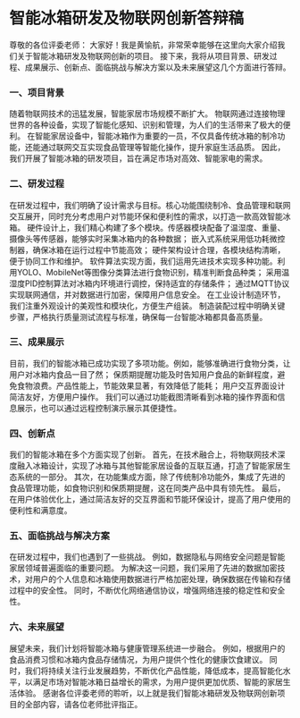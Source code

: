 # 智能冰箱研发及物联网创新答辩稿

尊敬的各位评委老师： 大家好！我是黄愉航，非常荣幸能够在这里向大家介绍我们关于智能冰箱研发及物联网创新的项目。
接下来，我将从项目背景、研发过程、成果展示、创新点、面临挑战与解决方案以及未来展望这几个方面进行答辩。

### 一、项目背景

随着物联网技术的迅猛发展，智能家居市场规模不断扩大。
物联网通过连接物理世界的各种设备，实现了智能化感知、识别和管理，为人们的生活带来了极大的便利。
在智能家居设备中，智能冰箱作为重要的一员，不仅具备传统冰箱的制冷功能，还能通过联网交互实现食品管理等智能化操作，提升家庭生活品质。
因此，我们开展了智能冰箱的研发项目，旨在满足市场对高效、智能家电的需求。

 ### 二、研发过程

 在研发过程中，我们明确了设计需求与目标。核心功能围绕制冷、食品管理和联网交互展开，同时充分考虑用户对节能环保和便利性的需求，以打造一款高效智能冰箱。 
 硬件设计上，我们精心构建了多个模块。传感器模块配备了温湿度、重量、摄像头等传感器，能够实时采集冰箱内的各种数据；
 嵌入式系统采用低功耗微控制器，确保冰箱在运行过程中节能高效；
 硬件架构设计合理，各模块结构清晰，便于协同工作和维护。 
 软件算法实现方面，我们运用先进技术实现多种功能。利用YOLO、MobileNet等图像分类算法进行食物识别，精准判断食品种类；
 采用温湿度PID控制算法对冰箱内环境进行调控，保持适宜的存储条件；
 通过MQTT协议实现联网通信，并对数据进行加密，保障用户信息安全。 
 在工业设计制造环节，我们注重外观设计的美观性和模块化，方便生产组装。
 制造装配过程中明确关键步骤，严格执行质量测试流程与标准，确保每一台智能冰箱都具备高质量。

 ### 三、成果展示

 目前，我们的智能冰箱已成功实现了多项功能。例如，能够准确进行食物分类，让用户对冰箱内食品一目了然；
 保质期提醒功能及时告知用户食品的新鲜程度，避免食物浪费。产品性能上，节能效果显著，有效降低了能耗；
 用户交互界面设计简洁友好，方便用户操作。
 我们可以通过功能截图清晰看到冰箱的操作界面和信息展示，也可以通过远程控制演示展示其便捷性。

 ### 四、创新点

 我们的智能冰箱在多个方面实现了创新。
 首先，在技术融合上，将物联网技术深度融入冰箱设计，实现了冰箱与其他智能家居设备的互联互通，打造了智能家居生态系统的一部分。
 其次，在功能集成方面，除了传统制冷功能外，集成了先进的食品管理功能，如食物识别和保质期提醒，这在同类产品中具有领先性。
 最后，在用户体验优化上，通过简洁友好的交互界面和节能环保设计，提高了用户使用的便利性和满意度。 

 ### 五、面临挑战与解决方案

 在研发过程中，我们也遇到了一些挑战。
 例如，数据隐私与网络安全问题是智能家居领域普遍面临的重要问题。
 为解决这一问题，我们采用了先进的数据加密技术，对用户的个人信息和冰箱使用数据进行严格加密处理，确保数据在传输和存储过程中的安全性。
 同时，不断优化网络通信协议，增强网络连接的稳定性和安全性。

 ### 六、未来展望

 展望未来，我们计划将智能冰箱与健康管理系统进一步融合。
 例如，根据用户的食品消费习惯和冰箱内食品存储情况，为用户提供个性化的健康饮食建议。
 同时，我们将持续关注行业发展趋势，不断优化产品性能，降低成本，提高智能化水平，以满足市场对智能冰箱日益增长的需求，为用户提供更加优质、智能的家居生活体验。 
 感谢各位评委老师的聆听，以上就是我们智能冰箱研发及物联网创新项目的全部内容，请各位老师批评指正。
